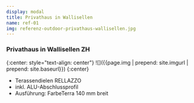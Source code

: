 ```yaml
---
display: modal
title: Privathaus in Wallisellen
name: ref-01
img: referenz-outdoor-privathaus-wallisellen.jpg
---
```


### Privathaus in Wallisellen ZH

{:center: style="text-align: center"}
![]({{page.img | prepend: site.imgurl | prepend: site.baseurl}})
{:center}

* Terassendielen RELLAZZO
* inkl. ALU-Abschlussprofil
* Ausführung: FarbeTerra 140 mm  breit
